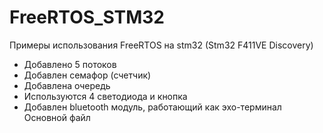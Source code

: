 # FreeRTOS_STM32
Примеры использования FreeRTOS на stm32 (Stm32 F411VE Discovery)
- Добавлено 5 потоков 
- Добавлен семафор (счетчик)
- Добавлена очередь
- Используются 4 светодиода и кнопка
- Добавлен bluetooth модуль, работающий как эхо-терминал 
Основной файл 
